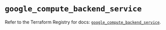 # `google_compute_backend_service`

Refer to the Terraform Registry for docs: [`google_compute_backend_service`](https://registry.terraform.io/providers/hashicorp/google/6.36.1/docs/resources/compute_backend_service).
